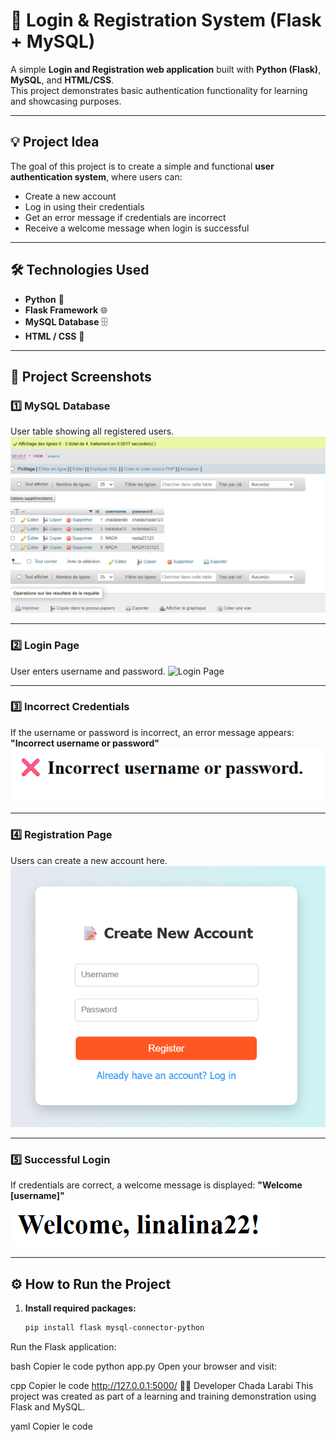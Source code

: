 # 🔐 Login & Registration System (Flask + MySQL)

A simple **Login and Registration web application** built with **Python (Flask)**, **MySQL**, and **HTML/CSS**.  
This project demonstrates basic authentication functionality for learning and showcasing purposes.

---

## 💡 Project Idea
The goal of this project is to create a simple and functional **user authentication system**, where users can:
- Create a new account  
- Log in using their credentials  
- Get an error message if credentials are incorrect  
- Receive a welcome message when login is successful  

---

## 🛠️ Technologies Used
- **Python** 🐍  
- **Flask Framework** 🌐  
- **MySQL Database** 🗄️  
- **HTML / CSS** 🎨  

---

## 📸 Project Screenshots

### 1️⃣ MySQL Database
User table showing all registered users.
![MySQL Screenshot](images/mysql.png)

---

### 2️⃣ Login Page
User enters username and password.
![Login Page](images/login.png.png)

---

### 3️⃣ Incorrect Credentials
If the username or password is incorrect, an error message appears:
**"Incorrect username or password"**
![Incorrect Login](images/incorrect.png)

---

### 4️⃣ Registration Page
Users can create a new account here.
![Register Page](images/register.png)

---

### 5️⃣ Successful Login
If credentials are correct, a welcome message is displayed:
**"Welcome [username]"**
![Welcome Page](images/welcome.png)

---

## ⚙️ How to Run the Project

1. **Install required packages:**
   ```bash
   pip install flask mysql-connector-python
Run the Flask application:

bash
Copier le code
python app.py
Open your browser and visit:

cpp
Copier le code
http://127.0.0.1:5000/
👩‍💻 Developer
Chada Larabi
This project was created as part of a learning and training demonstration using Flask and MySQL.

yaml
Copier le code
